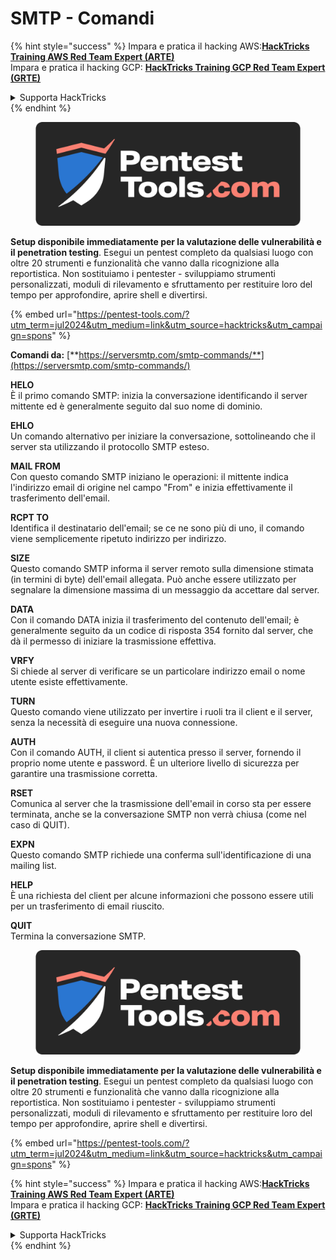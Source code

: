 # SMTP - Comandi

{% hint style="success" %}
Impara e pratica il hacking AWS:<img src="/.gitbook/assets/arte.png" alt="" data-size="line">[**HackTricks Training AWS Red Team Expert (ARTE)**](https://training.hacktricks.xyz/courses/arte)<img src="/.gitbook/assets/arte.png" alt="" data-size="line">\
Impara e pratica il hacking GCP: <img src="/.gitbook/assets/grte.png" alt="" data-size="line">[**HackTricks Training GCP Red Team Expert (GRTE)**<img src="/.gitbook/assets/grte.png" alt="" data-size="line">](https://training.hacktricks.xyz/courses/grte)

<details>

<summary>Supporta HackTricks</summary>

* Controlla i [**piani di abbonamento**](https://github.com/sponsors/carlospolop)!
* **Unisciti al** 💬 [**gruppo Discord**](https://discord.gg/hRep4RUj7f) o al [**gruppo telegram**](https://t.me/peass) o **seguici** su **Twitter** 🐦 [**@hacktricks\_live**](https://twitter.com/hacktricks\_live)**.**
* **Condividi trucchi di hacking inviando PR ai** [**HackTricks**](https://github.com/carlospolop/hacktricks) e [**HackTricks Cloud**](https://github.com/carlospolop/hacktricks-cloud) repos di github.

</details>
{% endhint %}

<figure><img src="/.gitbook/assets/pentest-tools.svg" alt=""><figcaption></figcaption></figure>

**Setup disponibile immediatamente per la valutazione delle vulnerabilità e il penetration testing**. Esegui un pentest completo da qualsiasi luogo con oltre 20 strumenti e funzionalità che vanno dalla ricognizione alla reportistica. Non sostituiamo i pentester - sviluppiamo strumenti personalizzati, moduli di rilevamento e sfruttamento per restituire loro del tempo per approfondire, aprire shell e divertirsi.

{% embed url="https://pentest-tools.com/?utm_term=jul2024&utm_medium=link&utm_source=hacktricks&utm_campaign=spons" %}

**Comandi da:** [**https://serversmtp.com/smtp-commands/**](https://serversmtp.com/smtp-commands/)

**HELO**\
È il primo comando SMTP: inizia la conversazione identificando il server mittente ed è generalmente seguito dal suo nome di dominio.

**EHLO**\
Un comando alternativo per iniziare la conversazione, sottolineando che il server sta utilizzando il protocollo SMTP esteso.

**MAIL FROM**\
Con questo comando SMTP iniziano le operazioni: il mittente indica l'indirizzo email di origine nel campo "From" e inizia effettivamente il trasferimento dell'email.

**RCPT TO**\
Identifica il destinatario dell'email; se ce ne sono più di uno, il comando viene semplicemente ripetuto indirizzo per indirizzo.

**SIZE**\
Questo comando SMTP informa il server remoto sulla dimensione stimata (in termini di byte) dell'email allegata. Può anche essere utilizzato per segnalare la dimensione massima di un messaggio da accettare dal server.

**DATA**\
Con il comando DATA inizia il trasferimento del contenuto dell'email; è generalmente seguito da un codice di risposta 354 fornito dal server, che dà il permesso di iniziare la trasmissione effettiva.

**VRFY**\
Si chiede al server di verificare se un particolare indirizzo email o nome utente esiste effettivamente.

**TURN**\
Questo comando viene utilizzato per invertire i ruoli tra il client e il server, senza la necessità di eseguire una nuova connessione.

**AUTH**\
Con il comando AUTH, il client si autentica presso il server, fornendo il proprio nome utente e password. È un ulteriore livello di sicurezza per garantire una trasmissione corretta.

**RSET**\
Comunica al server che la trasmissione dell'email in corso sta per essere terminata, anche se la conversazione SMTP non verrà chiusa (come nel caso di QUIT).

**EXPN**\
Questo comando SMTP richiede una conferma sull'identificazione di una mailing list.

**HELP**\
È una richiesta del client per alcune informazioni che possono essere utili per un trasferimento di email riuscito.

**QUIT**\
Termina la conversazione SMTP.

<figure><img src="/.gitbook/assets/pentest-tools.svg" alt=""><figcaption></figcaption></figure>

**Setup disponibile immediatamente per la valutazione delle vulnerabilità e il penetration testing**. Esegui un pentest completo da qualsiasi luogo con oltre 20 strumenti e funzionalità che vanno dalla ricognizione alla reportistica. Non sostituiamo i pentester - sviluppiamo strumenti personalizzati, moduli di rilevamento e sfruttamento per restituire loro del tempo per approfondire, aprire shell e divertirsi.

{% embed url="https://pentest-tools.com/?utm_term=jul2024&utm_medium=link&utm_source=hacktricks&utm_campaign=spons" %}

{% hint style="success" %}
Impara e pratica il hacking AWS:<img src="/.gitbook/assets/arte.png" alt="" data-size="line">[**HackTricks Training AWS Red Team Expert (ARTE)**](https://training.hacktricks.xyz/courses/arte)<img src="/.gitbook/assets/arte.png" alt="" data-size="line">\
Impara e pratica il hacking GCP: <img src="/.gitbook/assets/grte.png" alt="" data-size="line">[**HackTricks Training GCP Red Team Expert (GRTE)**<img src="/.gitbook/assets/grte.png" alt="" data-size="line">](https://training.hacktricks.xyz/courses/grte)

<details>

<summary>Supporta HackTricks</summary>

* Controlla i [**piani di abbonamento**](https://github.com/sponsors/carlospolop)!
* **Unisciti al** 💬 [**gruppo Discord**](https://discord.gg/hRep4RUj7f) o al [**gruppo telegram**](https://t.me/peass) o **seguici** su **Twitter** 🐦 [**@hacktricks\_live**](https://twitter.com/hacktricks\_live)**.**
* **Condividi trucchi di hacking inviando PR ai** [**HackTricks**](https://github.com/carlospolop/hacktricks) e [**HackTricks Cloud**](https://github.com/carlospolop/hacktricks-cloud) repos di github.

</details>
{% endhint %}
